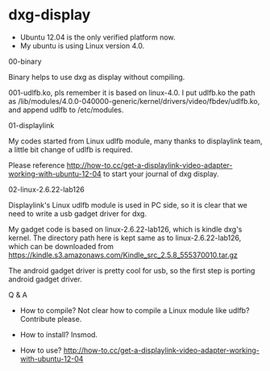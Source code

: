# dxg-display

- Ubuntu 12.04 is the only verified platform now.
- My ubuntu is using Linux version 4.0.

00-binary

Binary helps to use dxg as display without compiling.

001-udlfb.ko, pls remember it is based on linux-4.0. I put udlfb.ko the path as  /lib/modules/4.0.0-040000-generic/kernel/drivers/video/fbdev/udlfb.ko, and append udlfb to /etc/modules.

01-displaylink

My codes started from Linux udlfb module, many thanks to displaylink team, a little bit change of udlfb is required.

Please reference http://how-to.cc/get-a-displaylink-video-adapter-working-with-ubuntu-12-04 to start your journal of dxg display.

02-linux-2.6.22-lab126

Displaylink's Linux udlfb module is used in PC side, so it is clear that we need to write a usb gadget driver for dxg.

My gadget code is based on linux-2.6.22-lab126, which is kindle dxg's kernel. The directory path here is kept same as to linux-2.6.22-lab126, which can be downloaded from https://kindle.s3.amazonaws.com/Kindle_src_2.5.8_555370010.tar.gz

The android gadget driver is pretty cool for usb, so the first step is porting android gadget driver.

Q & A

- How to compile?
Not clear how to compile a Linux module like udlfb? Contribute please.

- How to install?
Insmod.

- How to use?
http://how-to.cc/get-a-displaylink-video-adapter-working-with-ubuntu-12-04
